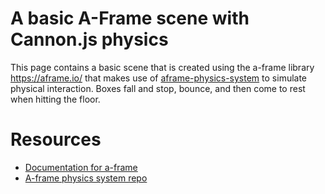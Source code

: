 # A basic A-Frame scene with Cannon.js physics

This page contains a basic scene that is created using the a-frame library https://aframe.io/ that makes use of [aframe-physics-system](https://c-frame.github.io/aframe-physics-system/) to simulate physical interaction. Boxes fall and stop, bounce, and then come to rest when hitting the floor.

# Resources

- [Documentation for a-frame](https://aframe.io/docs/master/introduction/)
- [A-frame physics system repo](https://c-frame.github.io/aframe-physics-system/)
